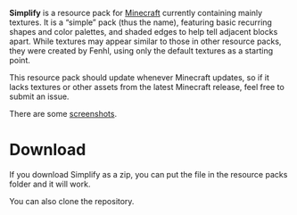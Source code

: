 **Simplify** is a resource pack for [Minecraft][] currently containing mainly textures. It is a “simple” pack (thus the name), featuring basic recurring shapes and color palettes, and shaded edges to help tell adjacent blocks apart. While textures may appear similar to those in other resource packs, they were created by Fenhl, using only the default textures as a starting point.

This resource pack should update whenever Minecraft updates, so if it lacks textures or other assets from the latest Minecraft release, feel free to submit an issue.

There are some [screenshots][].

Download
========

If you download Simplify as a zip, you can put the file in the resource packs folder and it will work.

You can also clone the repository.

[Minecraft]: http://minecraft.net/ (Minecraft)
[screenshots]: http://fenhl.net/mc/simplify.php (Fenhl: Simplify: Screenshots)
